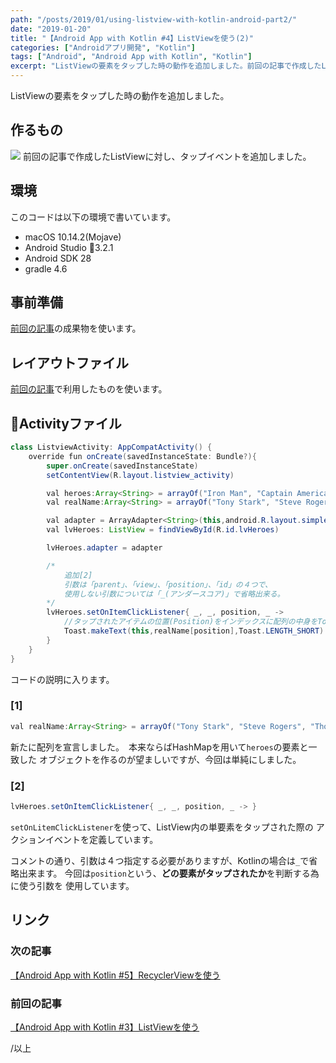 ```yaml
---
path: "/posts/2019/01/using-listview-with-kotlin-android-part2/"
date: "2019-01-20"
title: "【Android App with Kotlin #4】ListViewを使う(2)"
categories: ["Androidアプリ開発", "Kotlin"]
tags: ["Android", "Android App with Kotlin", "Kotlin"]
excerpt: "ListViewの要素をタップした時の動作を追加しました。前回の記事で作成したListViewに対し、タップイベントを追加しました。このコードは以下の環境で書いています。前回の記事の成果物を使います..."
---
```


ListViewの要素をタップした時の動作を追加しました。

## 作るもの

![](https://blog.killinsun.com/wp-content/uploads/2019/01/04_listview_touchEvent.gif)
前回の記事で作成したListViewに対し、タップイベントを追加しました。

## 環境

このコードは以下の環境で書いています。

* macOS 10.14.2(Mojave)
* Android Studio 3.2.1
* Android SDK 28
* gradle 4.6

## 事前準備

[前回の記事](https://blog.killinsun.com/?p=418)の成果物を使います。

## レイアウトファイル

[前回の記事](https://blog.killinsun.com/?p=418)で利用したものを使います。

## Activityファイル

```Java
class ListviewActivity: AppCompatActivity() {
    override fun onCreate(savedInstanceState: Bundle?){
        super.onCreate(savedInstanceState)
        setContentView(R.layout.listview_activity)

        val heroes:Array<String> = arrayOf("Iron Man", "Captain America", "Thor")
        val realName:Array<String> = arrayOf("Tony Stark", "Steve Rogers", "Thor Odinson") //追加[1]

        val adapter = ArrayAdapter<String>(this,android.R.layout.simple_list_item_1, heroes)
        val lvHeroes: ListView = findViewById(R.id.lvHeroes)

        lvHeroes.adapter = adapter

        /*
            追加[2]
            引数は「parent」、「view」、「position」、「id」の４つで、
            使用しない引数については「_(アンダースコア)」で省略出来る。
        */
        lvHeroes.setOnItemClickListener{ _, _, position, _ ->
            //タップされたアイテムの位置(Position)をインデックスに配列の中身をToastで表示
            Toast.makeText(this,realName[position],Toast.LENGTH_SHORT).show()
        }
    }
}
```

コードの説明に入ります。

### [1]

```Java
val realName:Array<String> = arrayOf("Tony Stark", "Steve Rogers", "Thor Odinson") //追加
```

新たに配列を宣言しました。　本来ならばHashMapを用いて`heroes`の要素と一致した
オブジェクトを作るのが望ましいですが、今回は単純にしました。

### [2]

```Java
lvHeroes.setOnItemClickListener{ _, _, position, _ -> }
```

`setOnLitemClickListener`を使って、ListView内の単要素をタップされた際の
アクションイベントを定義しています。

コメントの通り、引数は４つ指定する必要がありますが、Kotlinの場合は`_`で省略出来ます。
今回は`position`という、**どの要素がタップされたか**を判断する為に使う引数を
使用しています。

## リンク

### 次の記事

[【Android App with Kotlin #5】RecyclerViewを使う](https://blog.killinsun.com/?p=444)

### 前回の記事

[【Android App with Kotlin #3】ListViewを使う](https://blog.killinsun.com/?p=418)

/以上